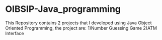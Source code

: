 # OIBSIP-Java_programming
This Repository contains 2 projects that I developed using Java Object Oriented Programming, the project are: 1)Number Guessing Game 2)ATM Interface
